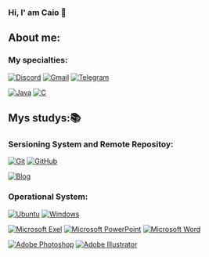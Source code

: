 ### Hi, I' am Caio 👋

## About me:


### My specialties:

[![Discord](https://img.shields.io/badge/Discord-4052ef?style=for-the-badge&logo=discord&logoColor=white)]()
[![Gmail](https://img.shields.io/badge/Gmail-d30000?style=for-the-badge&logo=gmail&logoColor=white)]()
[![Telegram](https://img.shields.io/badge/Telegram-009dff?style=for-the-badge&logo=telegram&logoColor=white)]()


[![Java](https://img.shields.io/badge/Java-FC4C02?style=for-the-badge&logo=java&logoColor=white)]()
[![C](https://img.shields.io/badge/C-005FED?style=for-the-badge&logo=c&logoColor=white)]()

## Mys studys:📚
  ### Sersioning System and Remote Repositoy:
  [![Git](https://img.shields.io/badge/Git-fc2500?style=for-the-badge&logo=Git&logoColor=white)]()
  [![GitHub](https://img.shields.io/badge/GitHub-181717?style=for-the-badge&logo=github&logoColor=white)]()

  [![Blog](https://img.shields.io/badge/Spring-DB33F?style=for-the-badge&logo=spring&logoColor=white)]()

  ### Operational System:

  [![Ubuntu](https://img.shields.io/badge/Ubuntu-39017e?style=for-the-badge&logo=ubuntu&logoColor=white)]()
  [![Windows](https://img.shields.io/badge/Windows-0078D6?style=for-the-badge&logo=windows&logoColor=white)]()


[![Microsoft Exel](https://img.shields.io/badge/Microsoft_Excel-006606?style=for-the-badge&logo=microsoft-excel&logoColor=white)]()
[![Microsoft PowerPoint](https://img.shields.io/badge/Microsoft_PowerPoint-e02c00?style=for-the-badge&logo=microsoft-powerpoint&logoColor=white)]()
[![Microsoft Word](https://img.shields.io/badge/Microsoft_Word-003399?style=for-the-badge&logo=microsoft-excel&logoColor=white)]()


[![Adobe Photoshop](https://img.shields.io/badge/Adobe%20Photoshop-31A8FF?style=for-the-badge&logo=Adobe%20Photoshop&logoColor=black)]()
[![Adobe Illustrator](https://img.shields.io/badge/Adobe%20Illustrator-FF9A00?style=for-the-badge&logo=Adobe%20Illustrator&logoColor=white)]()

